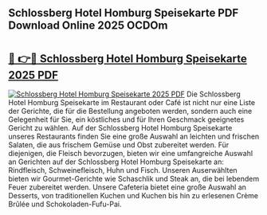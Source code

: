 ## Schlossberg Hotel Homburg Speisekarte PDF Download Online 2025 OCDOm

# <h2><a href="http://gc869mb.nevu.top/?p=Schlossberg+Hotel+Homburg+Speisekarte">🔗 👉🔴 Schlossberg Hotel Homburg Speisekarte 2025 PDF</a></h2>

[![Schlossberg Hotel Homburg Speisekarte 2025 PDF](https://i.imgur.com/dBaPXMq.png)](http://gc869mb.nevu.top/?p=Schlossberg+Hotel+Homburg+Speisekarte)
Die Schlossberg Hotel Homburg Speisekarte im Restaurant oder Café ist nicht nur eine Liste der Gerichte, die für die Bestellung angeboten werden, sondern auch eine Gelegenheit für Sie, ein köstliches und für Ihren Geschmack geeignetes Gericht zu wählen. Auf der Schlossberg Hotel Homburg Speisekarte unseres Restaurants finden Sie eine große Auswahl an leichten und frischen Salaten, die aus frischem Gemüse und Obst zubereitet werden. Für diejenigen, die Fleisch bevorzugen, bieten wir eine umfangreiche Auswahl an Gerichten auf der Schlossberg Hotel Homburg Speisekarte an: Rindfleisch, Schweinefleisch, Huhn und Fisch. Unseren Auserwählten bieten wir Gourmet-Gerichte wie Schaschlik und Steak an, die bei lebendem Feuer zubereitet werden. Unsere Cafeteria bietet eine große Auswahl an Desserts, von traditionellen Kuchen und Kuchen bis hin zu erlesenen Crème Brûlée und Schokoladen-Fufu-Pai.
